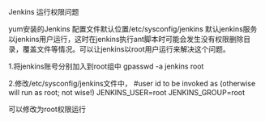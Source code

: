 Jenkins 运行权限问题

yum安装的Jenkins 配置文件默认位置/etc/sysconfig/jenkins
默认jenkins服务以jenkins用户运行，这时在jenkins执行ant脚本时可能会发生没有权限删除目录，覆盖文件等情况。可以让jenkins以root用户运行来解决这个问题。

1.将jenkins账号分别加入到root组中
gpasswd -a jenkins root

2.修改/etc/sysconfig/jenkins文件中，
#user id to be invoked as (otherwise will run as root; not wise!)
JENKINS_USER=root
JENKINS_GROUP=root

可以修改为root权限运行